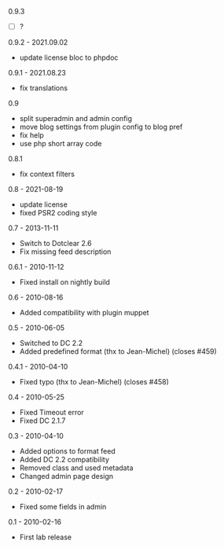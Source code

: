 0.9.3
- [ ] ?

0.9.2 - 2021.09.02
- update license bloc to phpdoc

0.9.1 - 2021.08.23
- fix translations

0.9
- split superadmin and admin config
- move blog settings from plugin config to blog pref
- fix help
- use php short array code

0.8.1
- fix context filters

0.8 - 2021-08-19
- update license
- fixed PSR2 coding style

0.7 - 2013-11-11
- Switch to Dotclear 2.6
- Fix missing feed description

0.6.1 - 2010-11-12
- Fixed install on nightly build

0.6 - 2010-08-16
- Added compatibility with plugin muppet

0.5 - 2010-06-05
- Switched to DC 2.2
- Added predefined format (thx to Jean-Michel) (closes #459)

0.4.1 - 2010-04-10
- Fixed typo (thx to Jean-Michel) (closes #458)

0.4 - 2010-05-25
- Fixed Timeout error
- Fixed DC 2.1.7

0.3 - 2010-04-10
- Added options to format feed
- Added DC 2.2 compatibility
- Removed class and used metadata
- Changed admin page design

0.2 - 2010-02-17
- Fixed some fields in admin

0.1 - 2010-02-16
- First lab release